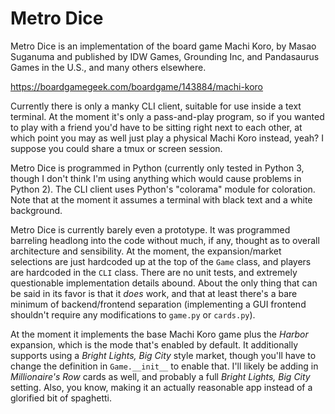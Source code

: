 Metro Dice
==========

Metro Dice is an implementation of the board game Machi Koro, by Masao
Suganuma and published by IDW Games, Grounding Inc, and Pandasaurus Games
in the U.S., and many others elsewhere.

https://boardgamegeek.com/boardgame/143884/machi-koro

Currently there is only a manky CLI client, suitable for use inside a text
terminal.  At the moment it's only a pass-and-play program, so if you
wanted to play with a friend you'd have to be sitting right next to each
other, at which point you may as well just play a physical Machi Koro
instead, yeah?  I suppose you could share a tmux or screen session.

Metro Dice is programmed in Python (currently only tested in Python 3,
though I don't think I'm using anything which would cause problems in
Python 2).  The CLI client uses Python's "colorama" module for coloration.
Note that at the moment it assumes a terminal with black text and a white
background.

Metro Dice is currently barely even a prototype.  It was programmed
barreling headlong into the code without much, if any, thought as to
overall architecture and sensibility.  At the moment, the expansion/market
selections are just hardcoded up at the top of the `Game` class, and
players are hardcoded in the `CLI` class.  There are no unit tests, and
extremely questionable implementation details abound.  About the only thing
that can be said in its favor is that it *does* work, and that at least
there's a bare minimum of backend/frontend separation (implementing a GUI
frontend shouldn't require any modifications to `game.py` or `cards.py`).

At the moment it implements the base Machi Koro game plus the *Harbor*
expansion, which is the mode that's enabled by default.  It additionally
supports using a *Bright Lights, Big City* style market, though you'll have
to change the definition in `Game.__init__` to enable that.  I'll likely be
adding in *Millionaire's Row* cards as well, and probably a full *Bright
Lights, Big City* setting.  Also, you know, making it an actually
reasonable app instead of a glorified bit of spaghetti.
